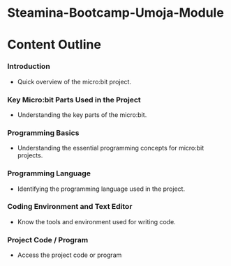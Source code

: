 # Steamina-Bootcamp-Umoja-Module






#  Content Outline

### Introduction
- Quick overview of the micro:bit project.

### Key Micro:bit Parts Used in the Project
- Understanding the key parts of the micro:bit.

### Programming Basics
- Understanding the essential programming concepts for micro:bit projects.

### Programming Language
- Identifying the programming language used in the project.

### Coding Environment and Text Editor
- Know the tools and environment used for writing code.

### Project Code / Program
-   Access the project code or program
